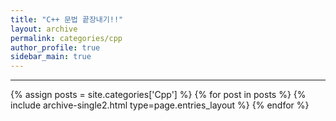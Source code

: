 ```yaml
---
title: "C++ 문법 끝장내기!!"
layout: archive
permalink: categories/cpp
author_profile: true
sidebar_main: true
---
```


<!-- 공백이 포함되어 있는 카테고리 이름의 경우 site.categories.['a b c'] 이런식으로! -->

***

{% assign posts = site.categories['Cpp'] %}
{% for post in posts %} {% include archive-single2.html type=page.entries_layout %} {% endfor %}
